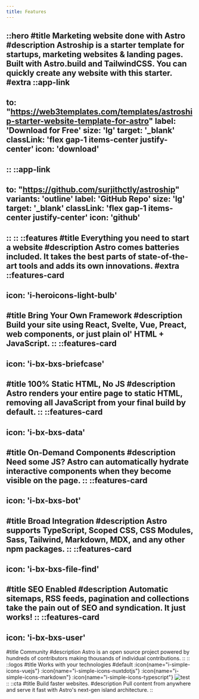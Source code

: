 ```yaml
---
title: Features
---
```


::hero
#title
Marketing website done with Astro
#description
Astroship is a starter template for startups, marketing websites & landing pages.<br /> Built with Astro.build and TailwindCSS. You can quickly create any website with this starter.
#extra
  ::app-link
  ---
  to: "https://web3templates.com/templates/astroship-starter-website-template-for-astro"
  label: 'Download for Free'
  size: 'lg'
  target: '_blank'
  classLink: 'flex gap-1 items-center justify-center'
  icon: 'download'
  ---
  ::
  ::app-link
  ---
  to: "https://github.com/surjithctly/astroship"
  variants: 'outline'
  label: 'GitHub Repo'
  size: 'lg'
  target: '_blank'
  classLink: 'flex gap-1 items-center justify-center'
  icon: 'github'
  ---
  ::
::
::features
#title
Everything you need to start a website
#description
Astro comes batteries included. It takes the best parts of state-of-the-art tools and adds its own innovations.
#extra
  ::features-card
  ---
  icon: 'i-heroicons-light-bulb'
  ---
  #title
  Bring Your Own Framework
  #description
  Build your site using React, Svelte, Vue, Preact, web components, or just plain ol' HTML + JavaScript.
  ::
  ::features-card
  ---
  icon: 'i-bx-bxs-briefcase'
  ---
  #title
  100% Static HTML, No JS
  #description
  Astro renders your entire page to static HTML, removing all JavaScript from your final build by default.
  ::
  ::features-card
  ---
  icon: 'i-bx-bxs-data'
  ---
  #title
  On-Demand Components
  #description
  Need some JS? Astro can automatically hydrate interactive components when they become visible on the page.
  ::
  ::features-card
  ---
  icon: 'i-bx-bxs-bot'
  ---
  #title
  Broad Integration
  #description
  Astro supports TypeScript, Scoped CSS, CSS Modules, Sass, Tailwind, Markdown, MDX, and any other npm packages.
  ::
  ::features-card
  ---
  icon: 'i-bx-bxs-file-find'
  ---
  #title
  SEO Enabled
  #description
  Automatic sitemaps, RSS feeds, pagination and collections take the pain out of SEO and syndication. It just works!
  ::
  ::features-card
  ---
  icon: 'i-bx-bxs-user'
  ---
  #title
  Community
  #description
  Astro is an open source project powered by hundreds of contributors making thousands of individual contributions.
  ::
::
::logos
#title
Works with your technologies
#default
:icon{name="i-simple-icons-vuejs"}
:icon{name="i-simple-icons-nuxtdotjs"}
:icon{name="i-simple-icons-markdown"}
:icon{name="i-simple-icons-typescript"}
![test](/assets/hero.png)
::
::cta
#title
Build faster websites.
#description
Pull content from anywhere and serve it fast with Astro's next-gen island architecture.
::
